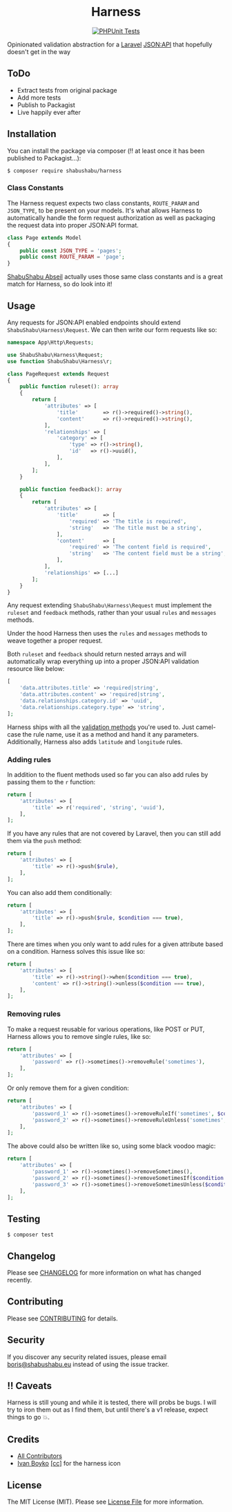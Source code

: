 <p align="center">
    <img alt="" src="https://github.com/boris-glumpler/Harness/blob/develop/harness.png"/>
</p>

<h1 align="center">Harness</h1>

<p align="center">
    <a href="https://github.com/ShabuShabu/Harness/actions?query=workflow%3A%22Run+PHPUnit+tests%22">
        <img alt="PHPUnit Tests" src="https://github.com/ShabuShabu/Harness/workflows/Run%20PHPUnit%20tests/badge.svg"/>
    </a>
</p>

Opinionated validation abstraction for a [Laravel](https://laravel.com/) [JSON:API](https://jsonapi.org/) that hopefully doesn't get in the way

## ToDo

- Extract tests from original package
- Add more tests
- Publish to Packagist
- Live happily ever after

## Installation

You can install the package via composer (:bangbang: at least once it has been published to Packagist...):

```
$ composer require shabushabu/harness
```

### Class Constants

The Harness request expects two class constants, `ROUTE_PARAM` and `JSON_TYPE`, to be present on your models. It's what allows Harness to automatically handle the form request authorization as well as packaging the request data into proper JSON:API format.

```php
class Page extends Model
{
    public const JSON_TYPE = 'pages';
    public const ROUTE_PARAM = 'page';
}
```

[ShabuShabu Abseil](https://github.com/ShabuShabu/Abseil) actually uses those same class constants and is a great match for Harness, so do look into it!

## Usage

Any requests for JSON:API enabled endpoints should extend `ShabuShabu\Harness\Request`.
We can then write our form requests like so:

```php
namespace App\Http\Requests;

use ShabuShabu\Harness\Request;
use function ShabuShabu\Harness\r;

class PageRequest extends Request
{
    public function ruleset(): array
    {
        return [
            'attributes' => [
                'title'        => r()->required()->string(),
                'content'      => r()->required()->string(),
            ],
            'relationships' => [
                'category' => [
                    'type' => r()->string(),
                    'id'   => r()->uuid(),
                ],
            ],
        ];
    }

    public function feedback(): array
    {
        return [
            'attributes' => [
                'title'        => [
                    'required' => 'The title is required',
                    'string'   => 'The title must be a string',
                ],
                'content'      => [
                    'required' => 'The content field is required',
                    'string'   => 'The content field must be a string',
                ],
            ],
            'relationships' => [...]
        ];
    }
}
```

Any request extending `ShabuShabu\Harness\Request` must implement the `ruleset` and `feedback` methods, rather than your usual `rules` and `messages` methods.

Under the hood Harness then uses the `rules` and `messages` methods to weave together a proper request.

Both `ruleset` and `feedback` should return nested arrays and will automatically wrap everything up into a proper JSON:API validation resource like below:

```php
[
    'data.attributes.title' => 'required|string',
    'data.attributes.content' => 'required|string',
    'data.relationships.category.id' => 'uuid',
    'data.relationships.category.type' => 'string',
];
```

Harness ships with all the [validation methods](https://laravel.com/docs/7.x/validation#available-validation-rules) you're used to.
Just camel-case the rule name, use it as a method and hand it any parameters.
Additionally, Harness also adds `latitude` and `longitude` rules.

### Adding rules

In addition to the fluent methods used so far you can also add rules by passing them to the `r` function:

```php
return [
    'attributes' => [
        'title' => r('required', 'string', 'uuid'),
    ],
];
```


If you have any rules that are not covered by Laravel, then you can still add them via the `push` method:

```php
return [
    'attributes' => [
        'title' => r()->push($rule),
    ],
];
```

You can also add them conditionally:

```php
return [
    'attributes' => [
        'title' => r()->push($rule, $condition === true),
    ],
];
```

There are times when you only want to add rules for a given attribute based on a condition. Harness solves this issue like so:

```php
return [
    'attributes' => [
        'title' => r()->string()->when($condition === true),
        'content' => r()->string()->unless($condition === true),
    ],
];
```

### Removing rules

To make a request reusable for various operations, like POST or PUT, Harness allows you to remove single rules, like so: 

```php
return [
    'attributes' => [
        'password' => r()->sometimes()->removeRule('sometimes'),
    ],
];
```

Or only remove them for a given condition:

```php
return [
    'attributes' => [
        'password_1' => r()->sometimes()->removeRuleIf('sometimes', $condition === true),
        'password_2' => r()->sometimes()->removeRuleUnless('sometimes', $condition === true),
    ],
];
```

The above could also be written like so, using some black voodoo magic:

```php
return [
    'attributes' => [
        'password_1' => r()->sometimes()->removeSometimes(),
        'password_2' => r()->sometimes()->removeSometimesIf($condition === true),
        'password_3' => r()->sometimes()->removeSometimesUnless($condition === true),
    ],
];
```

## Testing

```
$ composer test
```

## Changelog

Please see [CHANGELOG](CHANGELOG.md) for more information on what has changed recently.

## Contributing

Please see [CONTRIBUTING](CONTRIBUTING.md) for details.

## Security

If you discover any security related issues, please email boris@shabushabu.eu instead of using the issue tracker.

## :bangbang: Caveats

Harness is still young and while it is tested, there will probs be bugs. I will try to iron them out as I find them, but until there's a v1 release, expect things to go :boom:.

## Credits

- [All Contributors](../../contributors)
- [Ivan Boyko](https://www.iconfinder.com/visualpharm) [[cc]](https://creativecommons.org/licenses/by/3.0/) for the harness icon

## License

The MIT License (MIT). Please see [License File](LICENSE.md) for more information.
